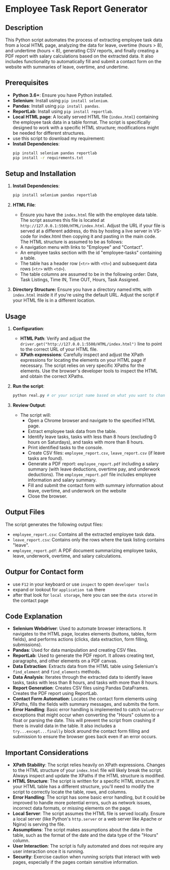 # Employee Task Report Generator

## Description

This Python script automates the process of extracting employee task data from a local HTML page, analyzing the data for leave, overtime (hours > 8), and undertime (hours < 8), generating CSV reports, and finally creating a PDF report with salary calculations based on the extracted data. It also includes functionality to automatically fill and submit a contact form on the website with summaries of leave, overtime, and undertime.

## Prerequisites

*   **Python 3.6+**: Ensure you have Python installed.
*   **Selenium**: Install using `pip install selenium`.
*   **Pandas**: Install using `pip install pandas`.
*   **ReportLab**: Install using `pip install reportlab`.
*   **Local HTML page**:  A locally served HTML file (`index.html`) containing the employee task data in a table format. The script is specifically designed to work with a specific HTML structure; modifications might be needed for different structures.
*   use this script to download my requirement:
*   **Install Dependencies**:
    ```bash
    pip install selenium pandas reportlab
    pip install -r requirements.txt

    ```
## Setup and Installation

1.  **Install Dependencies**:
    ```bash
    pip install selenium pandas reportlab
    ```

2.  **HTML File**:
    *   Ensure you have the `index.html` file with the employee data table.  The script assumes this file is located at `http://127.0.0.1:5500/HTML/index.html`.  Adjust the URL if your file is served at a different address, do this by hosting a live server in VS-code for index.html then copying it and pasting in the main code. The HTML structure is assumed to be as follows:
    *   A navigation menu with links to "Employee" and "Contact".
    *   An employee tasks section with the id "employee-tasks" containing a table.
    *   The table has a header row (`<tr>` with `<th>`) and subsequent data rows (`<tr>` with `<td>`).
    *   The table columns are assumed to be in the following order: Date, Task Listings, Time IN, Time OUT, Hours, Task Assigned.

3.  **Directory Structure:**
    Ensure you have a directory named `HTML` with `index.html` inside it if you're using the default URL.  Adjust the script if your HTML file is in a different location.

## Usage

1.  **Configuration**:
    *   **HTML Path**: Verify and adjust the `driver.get("http://127.0.0.1:5500/HTML/index.html")` line to point to the correct URL of your HTML file.
    *   **XPath expressions**:  Carefully inspect and adjust the XPath expressions for locating the elements on your HTML page if necessary. The script relies on very specific XPaths for the elements.  Use the browser's developer tools to inspect the HTML and obtain the correct XPaths.

2.  **Run the script**:

    ```bash
    python real.py # or your script name based on what you want to change the name of the python file
    ```

3.  **Review Output**:

    *   The script will:
        *   Open a Chrome browser and navigate to the specified HTML page.
        *   Extract employee task data from the table.
        *   Identify leave tasks, tasks with less than 8 hours (excluding 0 hours on Saturdays), and tasks with more than 8 hours.
        *   Print identified tasks to the console.
        *   Create CSV files: `employee_report.csv`, `leave_report.csv` (if leave tasks are found).
        *   Generate a PDF report: `employee_report.pdf` including a salary summary (with leave deductions, overtime pay, and underwork deductions). The `employee_report.pdf` file includes employee information and salary summary.
        *   Fill and submit the contact form with summary information about leave, overtime, and underwork on the website
        *   Close the browser.

## Output Files

The script generates the following output files:

*   `employee_report.csv`: Contains all the extracted employee task data.
*   `leave_report.csv`: Contains only the rows where the task listing contains "leave".
*   `employee_report.pdf`: A PDF document summarizing employee tasks, leave, underwork, overtime, and salary calculations.

## Outpur for Contact form
- use `F12` in your keyboard or use `inspect` to open `developer tools`
- expand or lookout for `application tab` there
- after that look for `local storage`, here you can see the `data stored` in the contact page
  
## Code Explanation

*   **Selenium Webdriver**: Used to automate browser interactions.  It navigates to the HTML page, locates elements (buttons, tables, form fields), and performs actions (clicks, data extraction, form filling, submissions).
*   **Pandas**: Used for data manipulation and creating CSV files.
*   **ReportLab**: Used to generate the PDF report.  It allows creating text, paragraphs, and other elements on a PDF canvas.
*   **Data Extraction**: Extracts data from the HTML table using Selenium's `find_element` and `find_elements` methods.
*   **Data Analysis**: Iterates through the extracted data to identify leave tasks, tasks with less than 8 hours, and tasks with more than 8 hours.
*   **Report Generation**: Creates CSV files using Pandas DataFrames.  Creates the PDF report using ReportLab.
*   **Contact Form Automation**: Locates the contact form elements using XPaths, fills the fields with summary messages, and submits the form.
*   **Error Handling**: Basic error handling is implemented to catch `ValueError` exceptions that might occur when converting the "Hours" column to a float or parsing the date. This will prevent the script from crashing if there is invalid data in the table.  It also includes a `try...except...finally` block around the contact form filling and submission to ensure the browser goes back even if an error occurs.

## Important Considerations

*   **XPath Stability**: The script relies heavily on XPath expressions. Changes to the HTML structure of your `index.html` file will likely break the script. Always inspect and update the XPaths if the HTML structure is modified.
*   **HTML Structure**: The script is written for a specific HTML structure. If your HTML table has a different structure, you'll need to modify the script to correctly locate the table, rows, and columns.
*   **Error Handling**: The script has some basic error handling, but it could be improved to handle more potential errors, such as network issues, incorrect data formats, or missing elements on the page.
*   **Local Server**: The script assumes the HTML file is served locally. Ensure a local server (like Python's `http.server` or a web server like Apache or Nginx) is serving the file.
*   **Assumptions**: The script makes assumptions about the data in the table, such as the format of the date and the data type of the "Hours" column.
*   **User Interaction**:  The script is fully automated and does not require any user interaction once it is running.
*   **Security**: Exercise caution when running scripts that interact with web pages, especially if the pages contain sensitive information.
